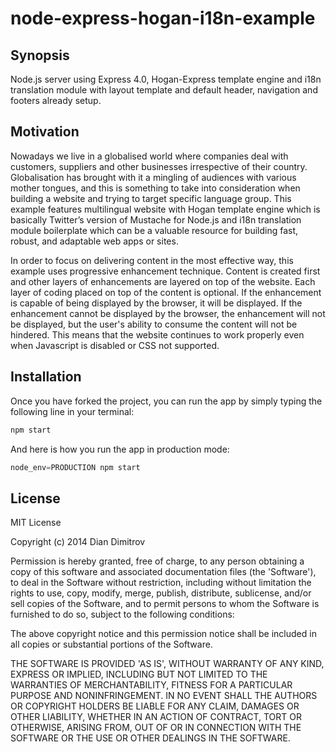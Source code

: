 node-express-hogan-i18n-example
===============================

## Synopsis

Node.js server using Express 4.0, Hogan-Express template engine and i18n translation module with layout template and default header, navigation and footers already setup.

## Motivation

Nowadays we live in a globalised world where companies deal with customers, suppliers and other businesses irrespective of their country. Globalisation has brought with it a mingling of audiences with various mother tongues, and this is something to take into consideration when building a website and trying to target specific language group. This example features multilingual website with Hogan template engine which is basically Twitter’s version of Mustache for Node.js and i18n translation module boilerplate which can be a valuable resource for building fast, robust, and adaptable web apps or sites.

In order to focus on delivering content in the most effective way, this example uses progressive enhancement technique. Content is created first and other layers of enhancements are layered on top of the website. Each layer of coding placed on top of the content is optional. If the enhancement is capable of being displayed by the browser, it will be displayed. If the enhancement cannot be displayed by the browser, the enhancement will not be displayed, but the user's ability to consume the content will not be hindered. This means that the website continues to work properly even when Javascript is disabled or CSS not supported.

## Installation

Once you have forked the project, you can run the app by simply typing the following line in your terminal:

```js
npm start
```
And here is how you run the app in production mode:

```js
node_env=PRODUCTION npm start
```


## License

MIT License

Copyright (c) 2014 Dian Dimitrov

Permission is hereby granted, free of charge, to any person obtaining a copy of this software and associated documentation files (the 'Software'), to deal in the Software without restriction, including without limitation the rights to use, copy, modify, merge, publish, distribute, sublicense, and/or sell copies of the Software, and to permit persons to whom the Software is furnished to do so, subject to the following conditions:

The above copyright notice and this permission notice shall be included in all copies or substantial portions of the Software.

THE SOFTWARE IS PROVIDED 'AS IS', WITHOUT WARRANTY OF ANY KIND, EXPRESS OR IMPLIED, INCLUDING BUT NOT LIMITED TO THE WARRANTIES OF MERCHANTABILITY, FITNESS FOR A PARTICULAR PURPOSE AND NONINFRINGEMENT. IN NO EVENT SHALL THE AUTHORS OR COPYRIGHT HOLDERS BE LIABLE FOR ANY CLAIM, DAMAGES OR OTHER LIABILITY, WHETHER IN AN ACTION OF CONTRACT, TORT OR OTHERWISE, ARISING FROM, OUT OF OR IN CONNECTION WITH THE SOFTWARE OR THE USE OR OTHER DEALINGS IN THE SOFTWARE.
